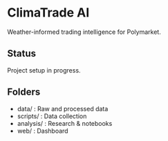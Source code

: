 ﻿
# ClimaTrade AI

Weather-informed trading intelligence for Polymarket.

## Status
Project setup in progress.

## Folders
- data/        : Raw and processed data
- scripts/     : Data collection
- analysis/    : Research & notebooks
- web/         : Dashboard

